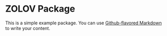 # ZOLOV Package

This is a simple example package. You can use
[Github-flavored Markdown](https://guides.github.com/features/mastering-markdown/)
to write your content.